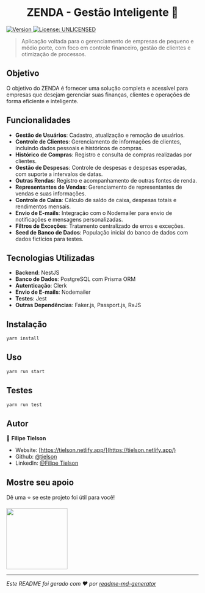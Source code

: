<h1 align="center">ZENDA - Gestão Inteligente 👋</h1>
<p>
  <a href="https://www.npmjs.com/package/startup" target="_blank">
    <img alt="Version" src="https://img.shields.io/npm/v/startup.svg">
  </a>
  <a href="#" target="_blank">
    <img alt="License: UNLICENSED" src="https://img.shields.io/badge/License-UNLICENSED-yellow.svg" />
  </a>
</p>

> Aplicação voltada para o gerenciamento de empresas de pequeno e médio porte, com foco em controle financeiro, gestão de clientes e otimização de processos.

## Objetivo

O objetivo do ZENDA é fornecer uma solução completa e acessível para empresas que desejam gerenciar suas finanças, clientes e operações de forma eficiente e inteligente.

## Funcionalidades

- **Gestão de Usuários**: Cadastro, atualização e remoção de usuários.
- **Controle de Clientes**: Gerenciamento de informações de clientes, incluindo dados pessoais e históricos de compras.
- **Histórico de Compras**: Registro e consulta de compras realizadas por clientes.
- **Gestão de Despesas**: Controle de despesas e despesas esperadas, com suporte a intervalos de datas.
- **Outras Rendas**: Registro e acompanhamento de outras fontes de renda.
- **Representantes de Vendas**: Gerenciamento de representantes de vendas e suas informações.
- **Controle de Caixa**: Cálculo de saldo de caixa, despesas totais e rendimentos mensais.
- **Envio de E-mails**: Integração com o Nodemailer para envio de notificações e mensagens personalizadas.
- **Filtros de Exceções**: Tratamento centralizado de erros e exceções.
- **Seed de Banco de Dados**: População inicial do banco de dados com dados fictícios para testes.

## Tecnologias Utilizadas

- **Backend**: NestJS
- **Banco de Dados**: PostgreSQL com Prisma ORM
- **Autenticação**: Clerk
- **Envio de E-mails**: Nodemailer
- **Testes**: Jest
- **Outras Dependências**: Faker.js, Passport.js, RxJS

## Instalação

```sh
yarn install
```

## Uso

```sh
yarn run start
```

## Testes

```sh
yarn run test
```

## Autor

👤 **Filipe Tielson**

- Website: [https://tielson.netlify.app/](https://tielson.netlify.app/)
- Github: [@tielson](https://tielson.dominus.software/)
- LinkedIn: [@Filipe Tielson](https://www.linkedin.com/in/filipe-tielson-developer/)

## Mostre seu apoio

Dê uma ⭐️ se este projeto foi útil para você!

<a href="https://www.patreon.com/ ">
  <img src="https://c5.patreon.com/external/logo/become_a_patron_button@2x.png" width="160">
</a>

***
_Este README foi gerado com ❤️ por [readme-md-generator](https://github.com/kefranabg/readme-md-generator)_